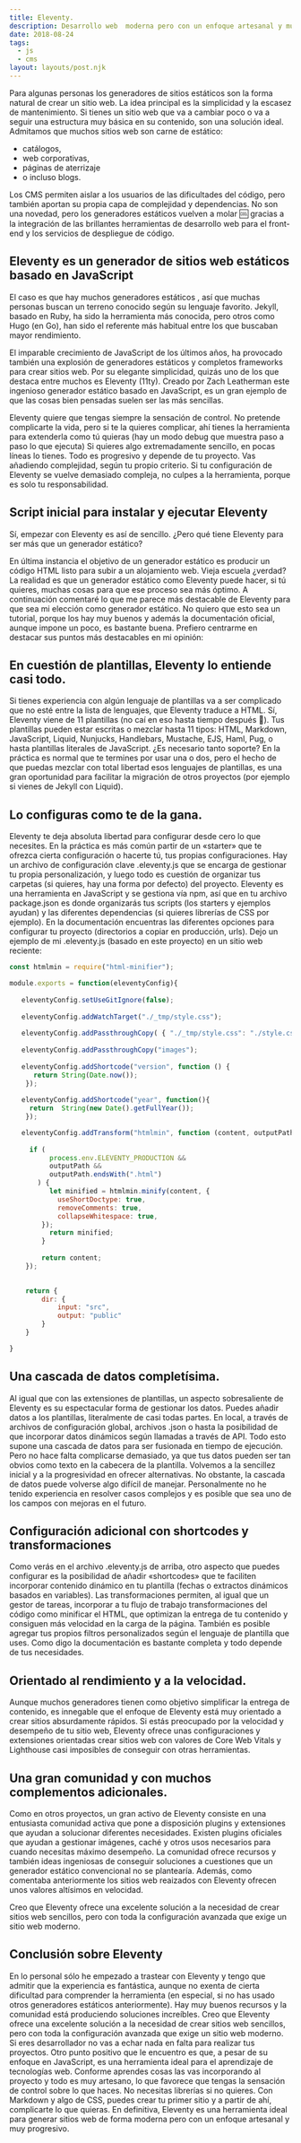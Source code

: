 ```yaml
---
title: Eleventy.
description: Desarrollo web  moderna pero con un enfoque artesanal y muy progresivo..
date: 2018-08-24
tags:
  - js
  - cms
layout: layouts/post.njk
---
```


Para algunas personas los generadores de sitios estáticos son la forma natural de crear un sitio web. La idea principal es la simplicidad y la escasez de mantenimiento. Si tienes un sitio web que va a cambiar poco o va a seguir una estructura muy básica en su contenido, son una solución ideal. Admitamos que muchos sitios web son carne de estático: 
- catálogos, 
- web corporativas, 
- páginas de aterrizaje 
- o incluso blogs. 
  
 Los CMS permiten aislar a los usuarios de las dificultades del código, pero también aportan su propia capa de complejidad y dependencias. No son una novedad, pero los generadores estáticos vuelven a molar 🆒 gracias a la integración de las brillantes herramientas de desarrollo web para el front-end y los servicios de despliegue de código.

## Eleventy es un generador de sitios web estáticos basado en JavaScript
El caso es que hay muchos generadores estáticos , así que muchas personas buscan un terreno conocido según su lenguaje favorito. Jekyll, basado en Ruby, ha sido la herramienta más conocida, pero otros como Hugo (en Go), han sido el referente más habitual entre los que buscaban mayor rendimiento.

 El imparable crecimiento de JavaScript de los últimos años, ha provocado también una explosión de generadores estáticos y completos frameworks para crear sitios web. Por su elegante simplicidad, quizás uno de los que destaca entre muchos es Eleventy (11ty). Creado por Zach Leatherman este ingenioso generador estático basado en JavaScript, es un gran ejemplo de que las cosas bien pensadas suelen ser las más sencillas.

Eleventy quiere que tengas siempre la sensación de control. No pretende complicarte la vida, pero si te la quieres complicar, ahí tienes la herramienta para extenderla como tú quieras (hay un modo debug que muestra paso a paso lo que ejecuta) Si quieres algo extremadamente sencillo, en pocas líneas lo tienes. Todo es progresivo y depende de tu proyecto. Vas añadiendo complejidad, según tu propio criterio. Si tu configuración de Eleventy se vuelve demasiado compleja, no culpes a la herramienta, porque es solo tu responsabilidad.

## Script inicial para instalar y ejecutar Eleventy
Sí, empezar con Eleventy es así de sencillo.
¿Pero qué tiene Eleventy para ser más que un generador estático?

En última instancia el objetivo de un generador estático es producir un código HTML listo para subir a un alojamiento web. Vieja escuela ¿verdad? La realidad es que un generador estático como Eleventy puede hacer, si tú quieres, muchas cosas para que ese proceso sea más óptimo. A continuación comentaré lo que me parece más destacable de Eleventy para que sea mi elección como generador estático. No quiero que esto sea un tutorial, porque los hay muy buenos y además la documentación oficial, aunque impone un poco, es bastante buena. Prefiero centrarme en destacar sus puntos más destacables en mi opinión:

## En cuestión de plantillas, Eleventy lo entiende casi todo.
Si tienes experiencia con algún lenguaje de plantillas va a ser complicado que no esté entre la lista de lenguajes, que Eleventy traduce a HTML. Sí, Eleventy viene de 11 plantillas (no caí en eso hasta tiempo después 🤯). Tus plantillas pueden estar escritas o mezclar hasta 11 tipos: HTML, Markdown, JavaScript, Liquid, Nunjucks, Handlebars, Mustache, EJS, Haml, Pug, o hasta plantillas literales de JavaScript. ¿Es necesario tanto soporte? En la práctica es normal que te termines por usar una o dos, pero el hecho de que puedas mezclar con total libertad esos lenguajes de plantillas, es una gran oportunidad para facilitar la migración de otros proyectos (por ejemplo si vienes de Jekyll con Liquid).


## Lo configuras como te de la gana.
Eleventy te deja absoluta libertad para configurar desde cero lo que necesites. En la práctica es más común partir de un «starter» que te ofrezca cierta configuración o hacerte tú, tus propias configuraciones. Hay un archivo de configuración clave .eleventy.js que se encarga de gestionar tu propia personalización, y luego todo es cuestión de organizar tus carpetas (si quieres, hay una forma por defecto) del proyecto. Eleventy es una herramienta en JavaScript y se gestiona vía npm, así que en tu archivo package.json es donde organizarás tus scripts (los starters y ejemplos ayudan) y las diferentes dependencias (si quieres librerías de CSS por ejemplo). En la documentación encuentras las diferentes opciones para configurar tu proyecto (directorios a copiar en producción, urls). Dejo un ejemplo de mi .eleventy.js (basado en este proyecto) en un sitio web reciente:
````js
const htmlmin = require("html-minifier");

module.exports = function(eleventyConfig){
  
   eleventyConfig.setUseGitIgnore(false);
    
   eleventyConfig.addWatchTarget("./_tmp/style.css");
  
   eleventyConfig.addPassthroughCopy( { "./_tmp/style.css": "./style.css" });
    
   eleventyConfig.addPassthroughCopy("images");
    
   eleventyConfig.addShortcode("version", function () {
      return String(Date.now());
    });
  
   eleventyConfig.addShortcode("year", function(){
     return  String(new Date().getFullYear());
    });

   eleventyConfig.addTransform("htmlmin", function (content, outputPath) {
       
     if (
          process.env.ELEVENTY_PRODUCTION &&
          outputPath &&
          outputPath.endsWith(".html")
       ) {
          let minified = htmlmin.minify(content, {
            useShortDoctype: true,
            removeComments: true,
            collapseWhitespace: true,
        });
          return minified;
        }
    
        return content;
    });

    
    return {
        dir: {
            input: "src",
            output: "public"
        }
    }

}
````

## Una cascada de datos completísima.
Al igual que con las extensiones de plantillas, un aspecto sobresaliente de Eleventy es su espectacular forma de gestionar los datos. Puedes añadir datos a los plantillas, literalmente de casi todas partes. En local, a través de archivos de configuración global, archivos .json o hasta la posibilidad de que incorporar datos dinámicos según llamadas a través de API. Todo esto supone una cascada de datos para ser fusionada en tiempo de ejecución. Pero no hace falta complicarse demasiado, ya que tus datos pueden ser tan obvios como texto en la cabecera de la plantilla. Volvemos a la sencillez inicial y a la progresividad en ofrecer alternativas. No obstante, la cascada de datos puede volverse algo difícil de manejar. Personalmente no he tenido experiencia en resolver casos complejos y es posible que sea uno de los campos con mejoras en el futuro.

## Configuración adicional con shortcodes y transformaciones
Como verás en el archivo .eleventy.js de arriba, otro aspecto que puedes configurar es la posibilidad de añadir «shortcodes» que te faciliten incorporar contenido dinámico en tu plantilla (fechas o extractos dinámicos basados en variables). Las transformaciones permiten, al igual que un gestor de tareas, incorporar a tu flujo de trabajo transformaciones del código como minificar el HTML, que optimizan la entrega de tu contenido y consiguen más velocidad en la carga de la página. También es posible agregar tus propios filtros personalizados según el lenguaje de plantilla que uses. Como digo la documentación es bastante completa y todo depende de tus necesidades.

## Orientado al rendimiento y a la velocidad.
Aunque muchos generadores tienen como objetivo simplificar la entrega de contenido, es innegable que el enfoque de Eleventy está muy orientado a crear sitios absurdamente rápidos. Si estás preocupado por la velocidad y desempeño de tu sitio web, Eleventy ofrece unas configuraciones y extensiones orientadas crear sitios web con valores de Core Web Vitals y Lighthouse casi imposibles de conseguir con otras herramientas. 


## Una gran comunidad y con muchos complementos adicionales.
Como en otros proyectos, un gran activo de Eleventy consiste en una entusiasta comunidad activa que pone a disposición plugins y extensiones que ayudan a solucionar diferentes necesidades. Existen plugins oficiales que ayudan a gestionar imágenes, caché y otros usos necesarios para cuando necesitas máximo desempeño. La comunidad ofrece recursos y también ideas ingeniosas de conseguir soluciones a cuestiones que un generador estático convencional no se plantearía. Además, como comentaba anteriormente los sitios web reaizados con Eleventy ofrecen unos valores altísimos en velocidad.

Creo que Eleventy ofrece una excelente solución a la necesidad de crear sitios web sencillos, pero con toda la configuración avanzada que exige un sitio web moderno.

## Conclusión sobre Eleventy
En lo personal sólo he empezado a trastear con Eleventy y tengo que admitir que la experiencia es fantástica, aunque no exenta de cierta dificultad para comprender la herramienta (en especial, si no has usado otros generadores estáticos anteriormente). Hay muy buenos recursos y la comunidad está produciendo soluciones increíbles. Creo que Eleventy ofrece una excelente solución a la necesidad de crear sitios web sencillos, pero con toda la configuración avanzada que exige un sitio web moderno. Si eres desarrollador no vas a echar nada en falta para realizar tus proyectos. Otro punto positivo que le encuentro es que, a pesar de su enfoque en JavaScript, es una herramienta ideal para el aprendizaje de tecnologías web. Conforme aprendes cosas las vas incorporando al proyecto y todo es muy artesano, lo que favorece que tengas la sensación de control sobre lo que haces. No necesitas librerías si no quieres. Con Markdown y algo de CSS, puedes crear tu primer sitio y a partir de ahí, complicarte lo que quieras. En definitiva, Eleventy es una herramienta ideal para generar sitios web de forma moderna pero con un enfoque artesanal y muy progresivo.